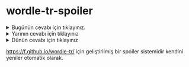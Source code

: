 # wordle-tr-spoiler

<details>
  <summary>Bugünün cevabı için tıklayınız.</summary>
  <br>
    <b> totem </b>
</details>

<details>
  <summary>Yarının cevabı için tıklayınız</summary>
  <br>
   <b> çıkar </b>
</details>

<details>
  <summary>Dünün cevabı için tıklayınız </summary>
  <br>
  <b> ulama </b>
</details>

https://f.github.io/wordle-tr/ için geliştirilmiş bir spoiler sistemidir kendini yeniler otomatik olarak.

